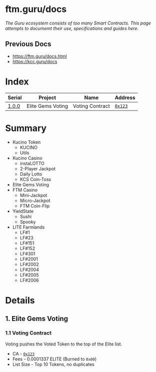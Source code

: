 # ftm.guru/docs
_The Guru ecosystem consists of too many Smart Contracts. This page attempts to documemt their use, specifications and guides here._
## Previous Docs
- https://ftm.guru/docs.html
- https://kcc.guru/docs
# Index
Serial | Project | Name | Address
---- | ---- | ---- | ----
[1.0.0](#eg) | Elite Gems Voting | Voting Contract | [`0x123`](https://ftmscan/address/)

# Summary
- Kucino Token
  - KUCINO
  - Utils
- Kucino Casino
  - instaLOTTO
  - 2-Player Jackpot
  - Daily Lotto
  - KCS Coin-Toss
- Elite Gems Voting
- FTM Casino
  - Mini-Jackpot
  - Micro-Jackpot
  - FTM Coin-Flip
- YieldState
  - Sushi
  - Spooky
- LITE Farmlands
  - LF#1
  - LF#23
  - LF#151
  - LF#152
  - LF#301
  - LF#2001
  - LF#2002
  - LF#2004
  - LF#2005
  - LF#2006
 # Details
 ## 1. Elite Gems Voting
 ### 1.1 Voting Contract
Voting pushes the Voted Token to the top of the Elite list.
- CA - [`0x123`](https://ftmscan.com)
- Fees - 0.0001337 ELITE (Burned to `0x00`)
- List Size - Top 10 Tokens, no duplicates
